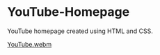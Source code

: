 # YouTube-Homepage
YouTube homepage created using HTML and CSS.


[YouTube.webm](https://github.com/LimaLuciano/YouTube-Homepage/assets/77978711/01ff8173-3047-4a8a-b63f-898819af4e22)
